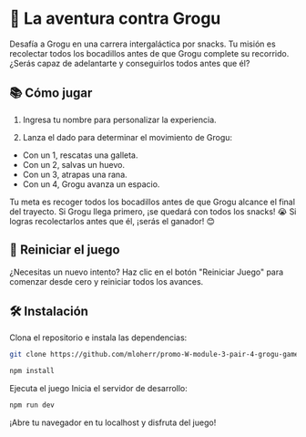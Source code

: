 # 🐸 La aventura contra Grogu

Desafía a Grogu en una carrera intergaláctica por snacks. Tu misión es recolectar todos los bocadillos antes de que Grogu complete su recorrido. ¿Serás capaz de adelantarte y conseguirlos todos antes que él?

## 📚 Cómo jugar

1. Ingresa tu nombre para personalizar la experiencia.

2. Lanza el dado para determinar el movimiento de Grogu:

- Con un 1, rescatas una galleta.
- Con un 2, salvas un huevo.
- Con un 3, atrapas una rana.
- Con un 4, Grogu avanza un espacio.

Tu meta es recoger todos los bocadillos antes de que Grogu alcance el final del trayecto.
Si Grogu llega primero, ¡se quedará con todos los snacks! 😭
Si logras recolectarlos antes que él, ¡serás el ganador! 😊

## 🔄 Reiniciar el juego

¿Necesitas un nuevo intento? Haz clic en el botón "Reiniciar Juego" para comenzar desde cero y reiniciar todos los avances.

## 🛠️ Instalación
Clona el repositorio e instala las dependencias:

```bash
git clone https://github.com/mloherr/promo-W-module-3-pair-4-grogu-game.git
``` 

```bash
npm install
```

Ejecuta el juego
Inicia el servidor de desarrollo:

```bash
npm run dev
```

¡Abre tu navegador en tu localhost y disfruta del juego!
